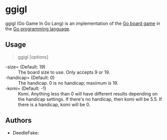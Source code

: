 ggigl
=====

ggigl (Go Game In Go Lang) is an implementation of the [Go board game][gogame] in the [Go programming language][golang].

Usage
-----

> ggigl [options]

<dl>
	<dt>-size=<num> (Default: 19)</dt>
		<dd>The board size to use. Only accepts 9 or 19.</dd>
	<dt>-handicap=<num> (Default: 0)</dt>
		<dd>The handicap. 0 is no handicap; maximum is 19.</dd>
	<dt>-komi=<num> (Default: -1)</dt>
		<dd>Komi. Anything less than 0 will have different results depending on the handicap settings. If there's no handicap, then komi will be 5.5. If there is a handicap, komi will be 0.</dd>
</dl>

Authors
-------

 * DeedleFake: <yisszev at beckforce dot com>

[gogame]: http://www.wikipedia.com/wiki/Go_(board_game)
[golang]: http://www.golang.org
